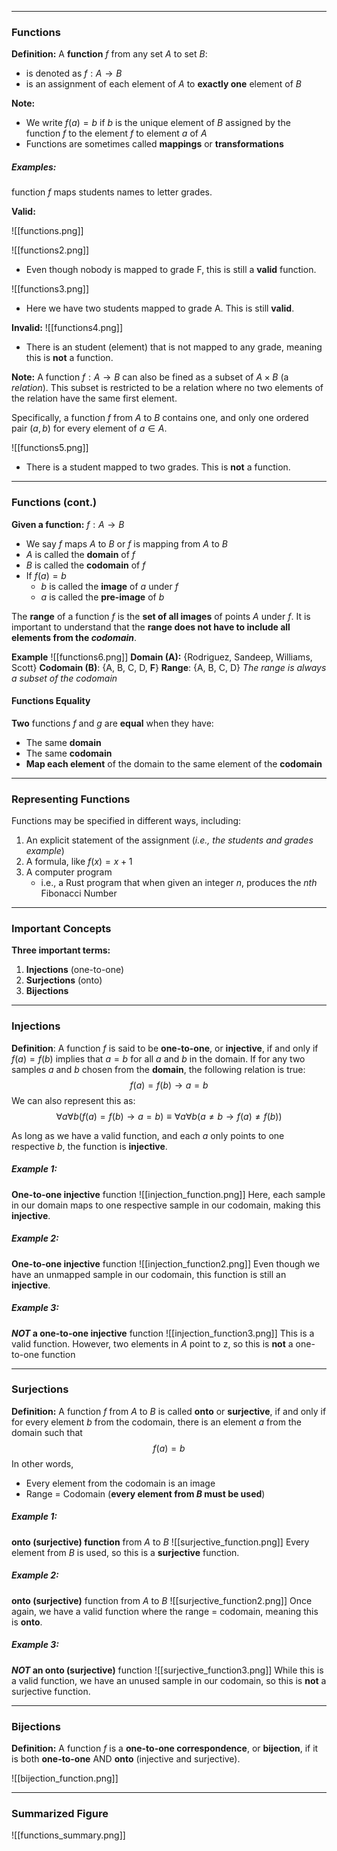 - - -
### Functions
**Definition:** A **function** $f$ from any set $A$ to set $B$:
- is denoted as $f:A\to B$
- is an assignment of each element of $A$ to **exactly one** element of $B$

**Note:**
- We write $f(a)=b$ if $b$ is the unique element of $B$ assigned by the function $f$ to the element $f$ to  element $a$ of $A$
- Functions are sometimes called **mappings** or **transformations**

##### Examples: 
function $f$ maps students names to letter grades.

**Valid:**

![[functions.png]] 

![[functions2.png]]
- Even though nobody is mapped to grade F, this is still a **valid** function.

![[functions3.png]]
- Here we have two students mapped to grade A. This is still **valid**.

**Invalid:**
![[functions4.png]]
- There is an student (element) that is not mapped to any grade, meaning this is **not** a function.

**Note:**
A function $f:A \to B$ can also be fined as a subset of $A \times B$ (a *relation*). This subset is restricted to be a relation where no two elements of the relation have the same first element.

Specifically, a function $f$ from $A$ to $B$ contains one, and only one ordered pair $(a, b)$ for every element of $a \in A$.

![[functions5.png]]
- There is a student mapped to two grades. This is **not** a function.

- - - 
### Functions (cont.)
**Given a function:** $f: A \to B$

- We say $f$ maps $A$ to $B$ or $f$ is mapping from $A$ to $B$
- $A$ is called the **domain** of $f$
- $B$ is called the **codomain** of $f$
- If $f(a) = b$
	- $b$ is called the **image** of $a$ under $f$
	- $a$ is called the **pre-image** of $b$

The **range** of a function $f$ is the **set of all images** of points $A$ under $f$. It is important to understand that the **range does not have to include all elements from the *codomain***.

**Example**
![[functions6.png]]
**Domain (A):** {Rodriguez, Sandeep, Williams, Scott}
**Codomain (B)**: {A, B, C, D, **F**}
**Range**: {A, B, C, D} *The range is always a subset of the codomain*

#### Functions Equality

**Two** functions $f$ and $g$ are **equal** when they have:
- The same **domain**
- The same **codomain**
- **Map each element** of the domain to the same element of the **codomain**

- - -

### Representing Functions
Functions may be specified in different ways, including:
1. An explicit statement of the assignment  (*i.e., the students and grades example*)
2. A formula, like $f(x) = x + 1$
3. A computer program 
	- i.e., a Rust program that when given an integer $n$, produces the $nth$ Fibonacci Number

- - -
### Important Concepts
**Three important terms:**
1. **Injections** (one-to-one)
2. **Surjections** (onto)
3. **Bijections**

- - -

### Injections
**Definition**: A function $f$ is said to be **one-to-one**, or **injective**, if and only if $f(a)=f(b)$ implies that $a=b$ for all $a$ and $b$ in the domain. If for any two samples $a$ and $b$ chosen from the **domain**, the following relation is true:
$$f(a) = f(b) \to a = b$$
We can also represent this as:
$$\forall a \forall b (f(a) = f(b) \to a =b) \equiv \forall a \forall b (a \neq b \to f(a) \neq f(b))$$

As long as we have a valid function, and each $a$ only points to one respective $b$, the function is **injective**.
##### Example 1:
**One-to-one injective** function
![[injection_function.png]]
Here, each sample in our domain maps to one respective sample in our codomain, making this **injective**.
##### Example 2:
**One-to-one injective** function
![[injection_function2.png]]
Even though we have an unmapped sample in our codomain, this function is still an **injective**.

##### Example 3:
***NOT* a one-to-one injective** function
![[injection_function3.png]]
This is a valid function. However, two elements in $A$ point to z, so this is **not** a one-to-one function

- - -

### Surjections
**Definition:** A function $f$ from $A$ to $B$ is called **onto** or **surjective**, if and only if for every element $b$ from the codomain, there is an element $a$ from the domain such that
$$f(a) = b$$
In other words,
- Every element from the codomain is an image
- Range = Codomain (**every element from $B$ must be used**)

##### Example 1:
**onto (surjective) function** from $A$ to $B$
![[surjective_function.png]]
Every element from $B$ is used, so this is a **surjective** function.

##### Example 2:
**onto (surjective)** function from $A$ to $B$
![[surjective_function2.png]]
Once again, we have a valid function where the range = codomain, meaning this is **onto**.

##### Example 3:
***NOT* an onto (surjective)** function
![[surjective_function3.png]]
While this is a valid function, we have an unused sample in our codomain, so this is **not** a surjective function.

- - -

### Bijections
**Definition:** A function $f$ is a **one-to-one correspondence**, or **bijection**, if it is both **one-to-one** AND **onto** (injective and surjective).

![[bijection_function.png]]

- - -

### Summarized Figure
![[functions_summary.png]]